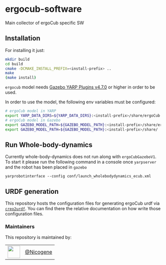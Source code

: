 # ergocub-software
Main collector of ergoCub specific SW

## Installation

For installing it just:
```sh
mkdir build
cd build
cmake -DCMAKE_INSTALL_PREFIX=<install-prefix> ..
make
(make install)
```
`ergocub` model needs [Gazebo YARP Plugins v4.7.0](https://github.com/robotology/gazebo-yarp-plugins/releases/tag/v4.7.0) or higher in order to be used.

In order to use the model, the following env variables must be configured:
```sh
# ergoCub model in YARP
export YARP_DATA_DIRS=${YARP_DATA_DIRS}:<install-prefix>/share/ergoCub
# ergoCub model in Gazebo
export GAZEBO_MODEL_PATH=${GAZEBO_MODEL_PATH}:<install-prefix>/share/ergoCub/robots
export GAZEBO_MODEL_PATH=${GAZEBO_MODEL_PATH}:<install-prefix>/share/
```

## Run Whole-body-dynamics
Currently whole-body-dynamics does not run along with `ergoCubGazeboV1`. To start it please run the following command in a console once `yarpserver` and
the robot has been placed in `gazebo`
```console
yarprobotinterface --config conf/launch_wholebodydynamics_ecub.xml
```

## URDF generation
This repository hosts the configuration files for generating ergoCub urdf via [`creo2urdf`](https://github.com/icub-tech-iit/creo2urdf).
You can find there the relative documentation on how write those configuration files.

### Maintainers
This repository is maintained by:

| | |
|:---:|:---:|
| [<img src="https://github.com/Nicogene.png" width="40">](https://github.com/Nicogene) | [@Nicogene](https://github.com/Nicogene) |
